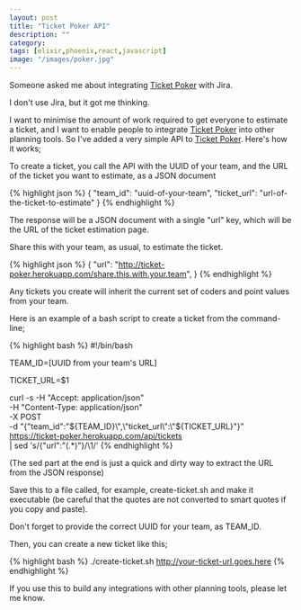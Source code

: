 ```yaml
---
layout: post
title: "Ticket Poker API"
description: ""
category:
tags: [elixir,phoenix,react,javascript]
image: "/images/poker.jpg"
---
```

Someone asked me about integrating [Ticket Poker][ticket-poker] with Jira.

I don't use Jira, but it got me thinking.

I want to minimise the amount of work required to get everyone to estimate a ticket, and I want to enable people
to integrate [Ticket Poker][ticket-poker] into other planning tools. So I've added a very simple API to [Ticket Poker][ticket-poker]. Here's how it works;

To create a ticket, you call the API with the UUID of your team, and the URL of the ticket you want to estimate, as a JSON document

{% highlight json %}
{
  "team_id": "uuid-of-your-team",
  "ticket_url": "url-of-the-ticket-to-estimate"
}
{% endhighlight %}

The response will be a JSON document with a single "url" key, which will be the URL of the ticket estimation page.

Share this with your team, as usual, to estimate the ticket.

{% highlight json %}
{
  "url": "http://ticket-poker.herokuapp.com/share.this.with.your.team",
}
{% endhighlight %}

Any tickets you create will inherit the current set of coders and point values from your team.

Here is an example of a bash script to create a ticket from the command-line;

{% highlight bash %}
#!/bin/bash

TEAM_ID=[UUID from your team\'s URL]

TICKET_URL=$1

curl -s -H "Accept: application/json" \
     -H "Content-Type: application/json" \
	 	 -X POST \
     -d "{\"team_id\":\"${TEAM_ID}\",\"ticket_url\":\"${TICKET_URL}\"}" \
     https://ticket-poker.herokuapp.com/api/tickets \
     | sed 's/{"url":"\(.*\)"}/\1/'
{% endhighlight %}

(The sed part at the end is just a quick and dirty way to extract the URL from the JSON response)

Save this to a file called, for example, create-ticket.sh and make it executable (be careful that the quotes are not converted to smart quotes if you copy and paste).

Don't forget to provide the correct UUID for your team, as TEAM_ID.

Then, you can create a new ticket like this;

{% highlight bash %}
./create-ticket.sh http://your-ticket-url.goes.here
{% endhighlight %}

If you use this to build any integrations with other planning tools, please let me know.

[ticket-poker]: https://digitalronin.github.io/2017/01/02/ticket-poker.html
